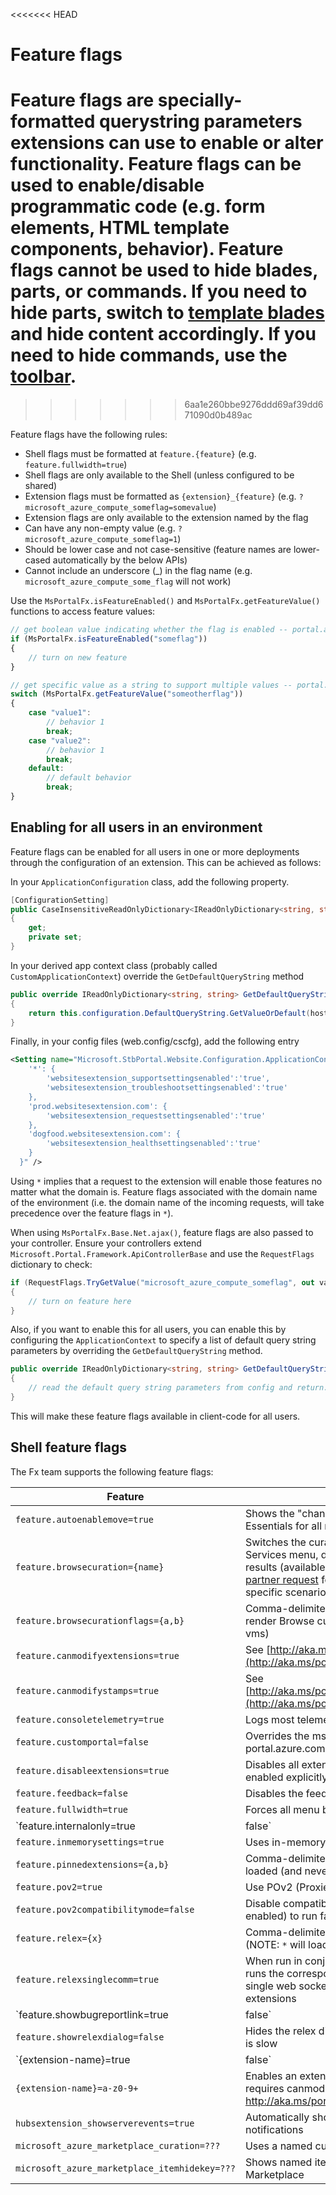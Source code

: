 <<<<<<< HEAD
# Feature flags

Feature flags are specially-formatted querystring parameters extensions can use to enable or alter functionality. Feature flags can be used to enable/disable programmatic code (e.g. form elements, HTML template components, behavior). Feature flags cannot be used to hide blades, parts, or commands. If you need to hide parts, switch to [template blades](#portalfx-blades-templateBlade) and hide content accordingly. If you need to hide commands, use the [toolbar](#user-content-basic-concepts-blades-introduction-to-templateblade-adding-commands-to-a-templateblade).
=======
>>>>>>> 6aa1e260bbe9276ddd69af39dd671090d0b489ac

Feature flags have the following rules:

* Shell flags must be formatted at `feature.{feature}` (e.g. `feature.fullwidth=true`)
* Shell flags are only available to the Shell (unless configured to be shared)
* Extension flags must be formatted as `{extension}_{feature}` (e.g. `?microsoft_azure_compute_someflag=somevalue`)
* Extension flags are only available to the extension named by the flag
* Can have any non-empty value (e.g. `?microsoft_azure_compute_someflag=1`)
* Should be lower case and not case-sensitive (feature names are lower-cased automatically by the below APIs)
* Cannot include an underscore (_) in the flag name (e.g. `microsoft_azure_compute_some_flag` will not work)

Use the `MsPortalFx.isFeatureEnabled()` and `MsPortalFx.getFeatureValue()` functions to access feature values:

```ts
// get boolean value indicating whether the flag is enabled -- portal.azure.com?microsoft_azure_compute_someflag=true
if (MsPortalFx.isFeatureEnabled("someflag"))
{
    // turn on new feature
}

// get specific value as a string to support multiple values -- portal.azure.com?microsoft_azure_compute_someotherflag=value1
switch (MsPortalFx.getFeatureValue("someotherflag"))
{
    case "value1":
        // behavior 1
        break;
    case "value2":
        // behavior 1
        break;
    default:
        // default behavior
        break;
}
```

## Enabling for all users in an environment
Feature flags can be enabled for all users in one or more deployments through the configuration of an extension. This can be achieved as follows:

In your `ApplicationConfiguration` class, add the following property.

```cs
[ConfigurationSetting]
public CaseInsensitiveReadOnlyDictionary<IReadOnlyDictionary<string, string>> DefaultQueryString
{
    get;
    private set;
}
```

In your derived app context class (probably called `CustomApplicationContext`) override the `GetDefaultQueryString` method


```cs
public override IReadOnlyDictionary<string, string> GetDefaultQueryString(string host)
{
    return this.configuration.DefaultQueryString.GetValueOrDefault(host);
}
```

Finally, in your config files (web.config/cscfg), add the following entry

```xml
<Setting name="Microsoft.StbPortal.Website.Configuration.ApplicationConfiguration.DefaultQueryString" value="{
    '*': {
        'websitesextension_supportsettingsenabled':'true',
        'websitesextension_troubleshootsettingsenabled':'true'
    },
    'prod.websitesextension.com': {
        'websitesextension_requestsettingsenabled':'true'
    },
    'dogfood.websitesextension.com': {
        'websitesextension_healthsettingsenabled':'true'
    }
  }" />
```

Using `*` implies that a request to the extension will enable those features no matter what the domain is.
Feature flags associated with the domain name of the environment (i.e. the domain name of the incoming requests, will take precedence over the feature flags in `*`).


When using `MsPortalFx.Base.Net.ajax()`, feature flags are also passed to your controller. Ensure your controllers extend `Microsoft.Portal.Framework.ApiControllerBase` and use the `RequestFlags` dictionary to check:

```cs
if (RequestFlags.TryGetValue("microsoft_azure_compute_someflag", out value) && value == "true")
{
    // turn on feature here
}
```

Also, if you want to enable this for all users, you can enable this by configuring the `ApplicationContext` to specify a list of default query string parameters by overriding the `GetDefaultQueryString` method.

```cs
public override IReadOnlyDictionary<string, string> GetDefaultQueryString(string host)
{
    // read the default query string parameters from config and return.
}
```

This will make these feature flags available in client-code for all users.

## Shell feature flags
The Fx team supports the following feature flags:

| Feature | Notes |
|---------|-------|
| `feature.autoenablemove=true` | Shows the "change" (resource move) link in Essentials for all resource types |
| `feature.browsecuration={name}` | Switches the curation file used for the More Services menu, default favorites, and search results (available: default). [Submit an ibiza-browse partner request](http://aka.ms/new-ibiza-browse-request) for custom curation to support a specific scenario. |
| `feature.browsecurationflags={a,b}` | Comma-delimited list of additional flags used to render Browse curation (available: appservice, aws, vms) |
| `feature.canmodifyextensions=true` | See [http://aka.ms/portalfx/tip](http://aka.ms/portalfx/tip) |
| `feature.canmodifystamps=true` | See [http://aka.ms/portalfx/deployment#stampoverride](http://aka.ms/portalfx/deployment#stampoverride) |
| `feature.consoletelemetry=true` | Logs most telemetry events to the browser console |
| `feature.customportal=false` | Overrides the ms.portal redirect when signing in to portal.azure.com |
| `feature.disableextensions=true` | Disables all extensions (NOTE: Extensions must be enabled explicitly with this flag, including Hubs) |
| `feature.feedback=false` | Disables the feedback pane |
| `feature.fullwidth=true` | Forces all menu blades to be opened maximized |
| `feature.internalonly=true|false` | Shows/hides the "Preview" banner in the top-left |
| `feature.inmemorysettings=true` | Uses in-memory user settings |
| `feature.pinnedextensions={a,b}` | Comma-delimited liste of extensions to keep loaded (and never unload) |
| `feature.pov2=true` | Use POv2 (ProxiedObservables version 2) |
| `feature.pov2compatibilitymode=false` | Disable compatibility mode for POv2 (when enabled) to run faster. |
| `feature.relex={x}` | Comma-delimited list of extensions to load in Relex (NOTE: `*` will load all extensions in Relex) |
| `feature.relexsinglecomm=true` | When run in conjunction with the feature.relex flag, runs the corresponding extensions in relex with a single web socket connection to relex for all extensions |
| `feature.showbugreportlink=true|false` | Shows/hides the "Report bug" link in the top bar |
| `feature.showrelexdialog=false` | Hides the relex dialog that is shown if performance is slow	|
| `{extension-name}=true|false` | Enables/disables an extension. See http://aka.ms/portalfx/deployment#disabled. |
| `{extension-name}=a-z0-9+` | Enables an extension and uses a different stamp; requires canmodifystamps=true. See http://aka.ms/portalfx/deployment#stampoverride. |
| `hubsextension_showserverevents=true` | Automatically show all error and warning events as notifications |
| `microsoft_azure_marketplace_curation=???` | Uses a named curation |
| `microsoft_azure_marketplace_itemhidekey=???` | Shows named items that are hidden in the Marketplace |

